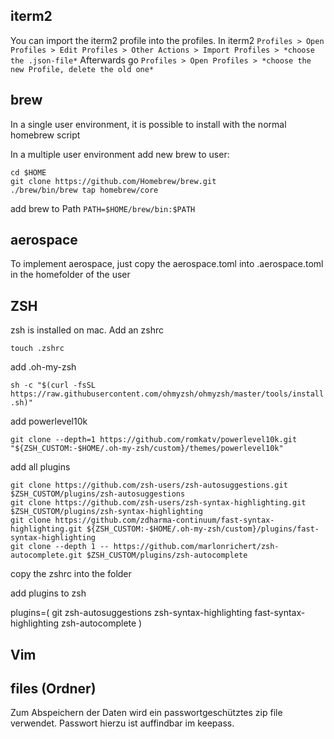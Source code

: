 ## iterm2
You can import the iterm2 profile into the profiles. In iterm2
`Profiles > Open Profiles > Edit Profiles > Other Actions > Import Profiles > *choose the .json-file*`
Afterwards go
`Profiles > Open Profiles > *choose the new Profile, delete the old one*`

## brew
In a single user environment, it is possible to install with the normal homebrew script

In a multiple user environment add new brew to user:
```
cd $HOME
git clone https://github.com/Homebrew/brew.git
./brew/bin/brew tap homebrew/core
```

add brew to Path
`PATH=$HOME/brew/bin:$PATH`

## aerospace
To implement aerospace, just copy the aerospace.toml into .aerospace.toml in the homefolder of the user

## ZSH
zsh is installed on mac. Add an zshrc

`touch .zshrc`

add .oh-my-zsh

`sh -c "$(curl -fsSL https://raw.githubusercontent.com/ohmyzsh/ohmyzsh/master/tools/install.sh)"`

add powerlevel10k

`git clone --depth=1 https://github.com/romkatv/powerlevel10k.git "${ZSH_CUSTOM:-$HOME/.oh-my-zsh/custom}/themes/powerlevel10k"`

add all plugins

```
git clone https://github.com/zsh-users/zsh-autosuggestions.git $ZSH_CUSTOM/plugins/zsh-autosuggestions
git clone https://github.com/zsh-users/zsh-syntax-highlighting.git $ZSH_CUSTOM/plugins/zsh-syntax-highlighting
git clone https://github.com/zdharma-continuum/fast-syntax-highlighting.git ${ZSH_CUSTOM:-$HOME/.oh-my-zsh/custom}/plugins/fast-syntax-highlighting
git clone --depth 1 -- https://github.com/marlonrichert/zsh-autocomplete.git $ZSH_CUSTOM/plugins/zsh-autocomplete
```

copy the zshrc into the folder

add plugins to zsh

plugins=(
  git
  zsh-autosuggestions
  zsh-syntax-highlighting
  fast-syntax-highlighting
  zsh-autocomplete
 )

## Vim

## files (Ordner)

Zum Abspeichern der Daten wird ein passwortgeschütztes zip file verwendet. Passwort hierzu ist auffindbar im keepass.
